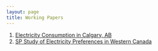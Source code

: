 ```yaml
---
layout: page
title: Working Papers
---
```


1. <a href="tree/master/pdf/Elec-Calgary.pdf">Electricity Consumption in Calgary, AB</a>
2. <a href="tree/master/pdf/Elec-SP.pdf">SP Study of Electricity Preferences in Western Canada</a>
